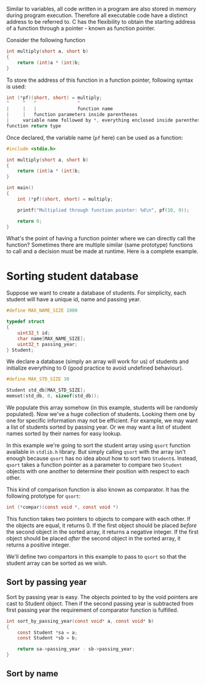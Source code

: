 Similar to variables, all code written in a program are also stored in memory during program execution. Therefore all executable code have a distinct address to be referred to. C has the flexibility to obtain the starting address of a function through a pointer - known as function pointer.

Consider the following function

```C
int multiply(short a, short b)
{
	return (int)a * (int)b;
}
```

To store the address of this function in a function pointer, following syntax is used:

```C
int (*pf)(short, short) = multiply;
^     ^   ^               ^
|     |   |               function name
|     |   function parameters inside parentheses
|     variable name followed by *, everything enclosed inside parentheses
function return type
```

Once declared, the variable name (`pf` here) can be used as a function:

```C runnable
#include <stdio.h>

int multiply(short a, short b)
{
	return (int)a * (int)b;
}

int main()
{
	int (*pf)(short, short) = multiply;

	printf("Multiplied through function pointer: %d\n", pf(10, 9));

	return 0;
}
```

What's the point of having a function pointer where we can directly call the function? Sometimes there are multiple similar (same prototype) functions to call and a decision must be made at runtime. Here is a complete example.

# Sorting student database

Suppose we want to create a database of students. For simplicity, each student will have a unique id, name and passing year.

```C
#define MAX_NAME_SIZE 1000

typedef struct
{
	uint32_t id;
	char name[MAX_NAME_SIZE];
	uint32_t passing_year;
} Student;
```

We declare a database (simply an array will work for us) of students and initialize everything to 0 (good practice to avoid undefined behaviour).

```C
#define MAX_STD_SIZE 30

Student std_db[MAX_STD_SIZE];
memset(std_db, 0, sizeof(std_db));
```

We populate this array somehow (in this example, students will be randomly populated). Now we've a huge collection of students. Looking them one by one for specific information may not be efficient. For example, we may want a list of students sorted by passing year. Or we may want a list of student names sorted by their names for easy lookup.

In this example we're going to sort the student array using `qsort` function available in `stdlib.h` library. But simply calling `qsort` with the array isn't enough because `qsort` has no idea about how to sort two `Student`s. Instead, `qsort` takes a function pointer as a parameter to compare two `Student` objects with one another to determine their position with respect to each other.

This kind of comparison function is also known as comparator. It has the following prototype for `qsort`:

```C
int (*compar)(const void *, const void *)
```

This function takes two pointers to objects to compare with each other. If the objects are equal, it returns 0. If the first object should be placed _before_ the second object in the sorted array, it returns a negative integer. If the first object should be placed _after_ the second object in the sorted array, it returns a positive integer.

We'll define two compartors in this example to pass to `qsort` so that the student array can be sorted as we wish.

## Sort by passing year

Sort by passing year is easy. The objects pointed to by the void pointers are cast to Student object. Then if the second passing year is subtracted from first passing year the requirement of comparator function is fulfilled.

```C
int sort_by_passing_year(const void* a, const void* b)
{
	const Student *sa = a;
	const Student *sb = b;

	return sa->passing_year - sb->passing_year;
}
```

## Sort by name

